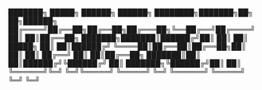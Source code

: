 ███████╗ █████╗ ██████╗  ██████╗ ████████╗███████╗██╗   ██╗██████╗
██╔════╝██╔══██╗██╔══██╗██╔═══██╗╚══██╔══╝██╔════╝██║   ██║██╔══██╗
███████╗███████║██████╔╝██║   ██║   ██║   █████╗  ██║   ██║██████╔╝
╚════██║██╔══██║██╔══██╗██║   ██║   ██║   ██╔══╝  ██║   ██║██╔══██╗
███████║██║  ██║██████╔╝╚██████╔╝   ██║   ███████╗╚██████╔╝██║  ██║
╚══════╝╚═╝  ╚═╝╚═════╝  ╚═════╝    ╚═╝   ╚══════╝ ╚═════╝ ╚═╝  ╚═╝
